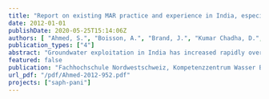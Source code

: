 ```yaml
---
title: "Report on existing MAR practice and experience in India, especially in Chennai, Maheshwaram, Raipur"
date: 2012-01-01
publishDate: 2020-05-25T15:14:06Z
authors: [ "Ahmed, S.", "Boisson, A.", "Brand, J.", "Kumar Chadha, D.", "Ghosh, N. C.", "Grützmacher, G.", "Kumar, S.", "Lakshmanan, E.", "Nättorp, A.", "sprenger", "Wintgens, T." ]
publication_types: ["4"]
abstract: "Groundwater exploitation in India has increased rapidly over the last 50 years as reflected by the growth of the number of groundwater abstraction structures (from 3.9 million in 1951 to 18.5 million in 1990) and shallow tube wells (from 3000 in 1951 to 8.5 million in 1990) (Muralidharan, 1998; Singh & Singh, 2002).Today groundwater is the source for more than 85 % of India’s rural domestic water requirements, 50 % of urban water and more than 50 % of irrigation demand. The increase in demand in the last 50 years has led to declining water tables in many parts of the country. For example, 15% of the assessment units (Blocks/Mandals/Talukas) have groundwater extraction in excess of the net annual recharge (Central Ground Water Board, 2007). According to Rodell et al. (2009), the extent of groundwater depletion between 2002 and 2008 was 109 km3, which is about half the capacity of India’s total surface-water reservoirs."
featured: false
publication: "Fachhochschule Nordwestschweiz, Kompetenzzentrum Wasser Berlin gGmbH"
url_pdf: "/pdf/Ahmed-2012-952.pdf"
projects: ["saph-pani"]
---
```


